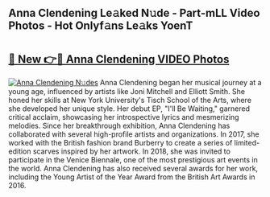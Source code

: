## Anna Clendening Le𝚊ked N𝚞de - Part-mLL Video Photos - Hot Onlyf𝚊ns Le𝚊ks YoenT

# <h2><a href="http://ac12297.deff.icu/?id=Anna+Clendening">🔗 New 👉🔴 Anna Clendening VIDEO Photos</a></h2>

[![Anna Clendening N𝚞des](https://i.imgur.com/rIISA9y.gif)](http://ac12297.deff.icu/?id=Anna+Clendening)
Anna Clendening began her musical journey at a young age, influenced by artists like Joni Mitchell and Elliott Smith. She honed her skills at New York University's Tisch School of the Arts, where she developed her unique style. Her debut EP, "I'll Be Waiting," garnered critical acclaim, showcasing her introspective lyrics and mesmerizing melodies. Since her breakthrough exhibition, Anna Clendening has collaborated with several high-profile artists and organizations. In 2017, she worked with the British fashion brand Burberry to create a series of limited-edition scarves inspired by her artwork. In 2018, she was invited to participate in the Venice Biennale, one of the most prestigious art events in the world. Anna Clendening has also received several awards for her work, including the Young Artist of the Year Award from the British Art Awards in 2016.
